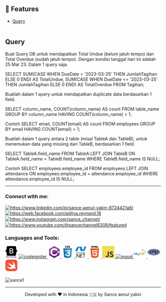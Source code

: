<!-- <p align="center">
<img width="1024" alt="Screen Shot 2023-08-19 at 2 14 08 PM" src="https://github.com/sance1/Project7Aug2023/assets/92260329/08498ce4-cdc4-411a-b920-b8e2f7e24396">
</p>

 -->


<!-- Features -->
## 🧐 Features


- [Query](#query)
<br><br>


<!-- Query -->
## Query

Buat Query DB untuk mendapatkan Total Undue (belum jatuh tempo) dan Total Overdue (sudah jatuh tempo). Dengan kondisi tanggal hari ini adalah 25 Mar 23. Dalam 1 query saja.

SELECT 
    SUM(CASE WHEN DueDate > '2023-03-25' THEN JumlahTagihan ELSE 0 END) AS TotalUndue,
    SUM(CASE WHEN DueDate <= '2023-03-25' THEN JumlahTagihan ELSE 0 END) AS TotalOverdue
FROM Tagihan;


Buatlah dalam 1 query untuk mendapatkan duplicate data berdasarkan 1 field.

SELECT column_name, COUNT(column_name) AS count
FROM table_name
GROUP BY column_name
HAVING COUNT(column_name) > 1;

Contoh
SELECT email, COUNT(email) AS count
FROM employees
GROUP BY email
HAVING COUNT(email) > 1;


Buatlah dalam 1 query antara 2 table (misal TableA dan TableB), untuk menemukan data yang missing dari TableB, berdasarkan 1 field.

SELECT TableA.field_name
FROM TableA
LEFT JOIN TableB ON TableA.field_name = TableB.field_name
WHERE TableB.field_name IS NULL;

Contoh
SELECT employees.employee_id
FROM employees
LEFT JOIN attendance ON employees.employee_id = attendance.employee_id
WHERE attendance.employee_id IS NULL;

___




<h3 align="left">Connect with me:</h3>
<p align="left">
<a href="https://linkedin.com/in/https://www.linkedin.com/in/sance-aenul-yakin-8724421a8/" target="blank"><img align="center" src="https://raw.githubusercontent.com/rahuldkjain/github-profile-readme-generator/master/src/images/icons/Social/linked-in-alt.svg" alt="https://www.linkedin.com/in/sance-aenul-yakin-8724421a8/" height="30" width="40" /></a>
<a href="https://fb.com/https://web.facebook.com/aditya.reynand.18" target="blank"><img align="center" src="https://raw.githubusercontent.com/rahuldkjain/github-profile-readme-generator/master/src/images/icons/Social/facebook.svg" alt="https://web.facebook.com/aditya.reynand.18" height="30" width="40" /></a>
<a href="https://instagram.com/https://www.instagram.com/sance_channel/" target="blank"><img align="center" src="https://raw.githubusercontent.com/rahuldkjain/github-profile-readme-generator/master/src/images/icons/Social/instagram.svg" alt="https://www.instagram.com/sance_channel/" height="30" width="40" /></a>
<a href="https://www.youtube.com/c/https://www.youtube.com/@sancechannel6308/featured" target="blank"><img align="center" src="https://raw.githubusercontent.com/rahuldkjain/github-profile-readme-generator/master/src/images/icons/Social/youtube.svg" alt="https://www.youtube.com/@sancechannel6308/featured" height="30" width="40" /></a>
</p>


<h3 align="left">Languages and Tools:</h3>
<p align="left"> <a href="https://getbootstrap.com" target="_blank" rel="noreferrer"> <img src="https://raw.githubusercontent.com/devicons/devicon/master/icons/bootstrap/bootstrap-plain-wordmark.svg" alt="bootstrap" width="40" height="40"/> </a> <a href="https://codeigniter.com" target="_blank" rel="noreferrer"> <img src="https://cdn.worldvectorlogo.com/logos/codeigniter.svg" alt="codeigniter" width="40" height="40"/> </a> <a href="https://www.w3schools.com/cs/" target="_blank" rel="noreferrer"> <img src="https://raw.githubusercontent.com/devicons/devicon/master/icons/csharp/csharp-original.svg" alt="csharp" width="40" height="40"/> </a> <a href="https://www.w3schools.com/css/" target="_blank" rel="noreferrer"> <img src="https://raw.githubusercontent.com/devicons/devicon/master/icons/css3/css3-original-wordmark.svg" alt="css3" width="40" height="40"/> </a> <a href="https://dotnet.microsoft.com/" target="_blank" rel="noreferrer"> <img src="https://raw.githubusercontent.com/devicons/devicon/master/icons/dot-net/dot-net-original-wordmark.svg" alt="dotnet" width="40" height="40"/> </a> <a href="https://www.w3.org/html/" target="_blank" rel="noreferrer"> <img src="https://raw.githubusercontent.com/devicons/devicon/master/icons/html5/html5-original-wordmark.svg" alt="html5" width="40" height="40"/> </a> <a href="https://developer.mozilla.org/en-US/docs/Web/JavaScript" target="_blank" rel="noreferrer"> <img src="https://raw.githubusercontent.com/devicons/devicon/master/icons/javascript/javascript-original.svg" alt="javascript" width="40" height="40"/> </a> <a href="https://www.microsoft.com/en-us/sql-server" target="_blank" rel="noreferrer"> <img src="https://www.svgrepo.com/show/303229/microsoft-sql-server-logo.svg" alt="mssql" width="40" height="40"/> </a> <a href="https://www.mysql.com/" target="_blank" rel="noreferrer"> <img src="https://raw.githubusercontent.com/devicons/devicon/master/icons/mysql/mysql-original-wordmark.svg" alt="mysql" width="40" height="40"/> </a> <a href="https://www.php.net" target="_blank" rel="noreferrer"> <img src="https://raw.githubusercontent.com/devicons/devicon/master/icons/php/php-original.svg" alt="php" width="40" height="40"/> </a> <a href="https://developer.apple.com/swift/" target="_blank" rel="noreferrer"> <img src="https://raw.githubusercontent.com/devicons/devicon/master/icons/swift/swift-original.svg" alt="swift" width="40" height="40"/> </a> </p>

<!--
<p><img align="left" src="https://github-readme-stats.vercel.app/api/top-langs?username=sance1&show_icons=true&locale=en&layout=compact" alt="sance1" /></p>

<p>&nbsp;<img align="center" src="https://github-readme-stats.vercel.app/api?username=sance1&show_icons=true&locale=en" alt="sance1" /></p>
-->
<p><img align="center" src="https://github-readme-streak-stats.herokuapp.com/?user=sance1&" alt="sance1" /></p>


---
<p align="center">
  Developed with ❤️ in Indonesia 🇮🇩 by Sance aenul yakin
</p>
